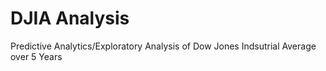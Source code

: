 # DJIA Analysis
Predictive Analytics/Exploratory Analysis of Dow Jones Indsutrial Average over 5 Years
